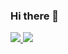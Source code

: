 ### Hi there 👋
<a href="https://github.com/Voyagerbr">
  <img src="https://github-readme-stats.vercel.app/api?username=VoyagerBR"/>
  <img src="https://github-readme-stats.vercel.app/api/top-langs/?username=Voyagerbr&layout=compact&theme=dark"/>
</a>

<!--
**Voyagerbr/Voyagerbr** is a ✨ _special_ ✨ repository because its `README.md` (this file) appears on your GitHub profile.

Here are some ideas to get you started:

- 🔭 I’m currently working on ...
- 🌱 I’m currently learning ...
- 👯 I’m looking to collaborate on ...
- 🤔 I’m looking for help with ...
- 💬 Ask me about ...
- 📫 How to reach me: ...
- 😄 Pronouns: ...
- ⚡ Fun fact: ...
-->
